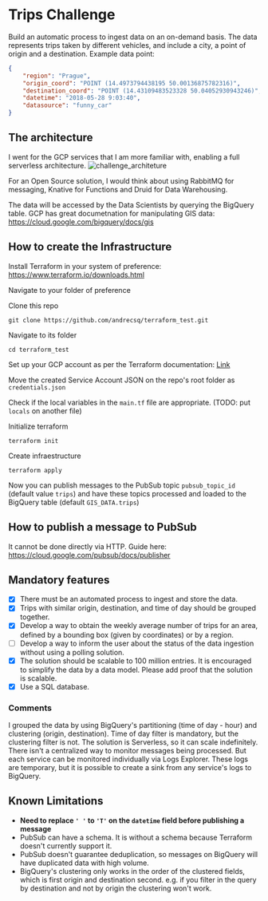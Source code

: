 # Trips Challenge

Build an automatic process to ingest data on an on-demand basis. The data represents trips taken by different vehicles, and include a city, a point of origin and a destination.
Example data point:
```json
{
	"region": "Prague",
	"origin_coord": "POINT (14.4973794438195 50.00136875782316)",
	"destination_coord": "POINT (14.43109483523328 50.04052930943246)",
	"datetime": "2018-05-28 9:03:40",
	"datasource": "funny_car"
}
```

## The architecture

I went for the GCP services that I am more familiar with, enabling a full serverless architecture. 
![challenge_architeture](https://user-images.githubusercontent.com/5351051/117597604-4df47880-b11c-11eb-95a5-d6ddc3d01c9a.png)

For an Open Source solution, I would think about using RabbitMQ for messaging, Knative for Functions and Druid for Data Warehousing. 

The data will be accessed by the Data Scientists by querying the BigQuery table. GCP has great documetnation for manipulating GIS data: https://cloud.google.com/bigquery/docs/gis

## How to create the Infrastructure

Install Terraform in your system of preference: https://www.terraform.io/downloads.html

Navigate to your folder of preference

Clone this repo 
```
git clone https://github.com/andrecsq/terraform_test.git
```

Navigate to its folder
```
cd terraform_test
```

Set up your GCP account as per the Terraform documentation: [Link](https://learn.hashicorp.com/tutorials/terraform/google-cloud-platform-build?in=terraform/gcp-get-started)

Move the created Service Account JSON on the repo's root folder as `credentials.json`

Check if the local variables in the `main.tf` file are appropriate. (TODO: put `locals` on another file)

Initialize terraform
```
terraform init
```

Create infraestructure
```
terraform apply
```

Now you can publish messages to the PubSub topic `pubsub_topic_id` (default value `trips`) and have these topics processed and loaded to the BigQuery table (default `GIS_DATA.trips`)

## How to publish a message to PubSub
It cannot be done directly via HTTP. Guide here: https://cloud.google.com/pubsub/docs/publisher

## Mandatory features

- [x] There must be an automated process to ingest and store the data.
- [x] Trips with similar origin, destination, and time of day should be grouped together.
- [x] Develop a way to obtain the weekly average number of trips for an area, defined by a bounding box (given by coordinates) or by a region.
- [ ] Develop a way to inform the user about the status of the data ingestion without using a polling solution.
- [x] The solution should be scalable to 100 million entries. It is encouraged to simplify the data by a data model. Please add proof that the solution is scalable.
- [x] Use a SQL database.

### Comments

I grouped the data by using BigQuery's partitioning (time of day - hour) and clustering (origin, destination). Time of day filter is mandatory, but the clustering filter is not.
The solution is Serverless, so it can scale indefinitely. 
There isn't a centralized way to monitor messages being processed. But each service can be monitored individually via Logs Explorer. These logs are temporary, but it is possible to create a sink from any service's logs to BigQuery.

## Known Limitations

- **Need to replace `' '` to `'T'` on the `datetime` field before publishing a message**
- PubSub can have a schema. It is without a schema because Terraform doesn't currently support it.
- PubSub doesn't guarantee deduplication, so messages on BigQuery will have duplicated data with high volume. 
- BigQuery's clustering only works in the order of the clustered fields, which is first origin and destination second. e.g. if you filter in the query by destination and not by origin the clustering won't work.


